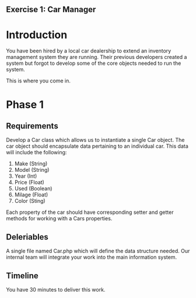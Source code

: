 ## Exercise 1: Car Manager


# Introduction

You have been hired by a local car dealership to extend an inventory management system they are running. Their previous developers created a system but forgot to develop some of the core objects needed to run the system.

This is where you come in. 

# Phase 1
## Requirements
Develop a Car class which allows us to instantiate a single Car object. The car object should encapsulate data pertaining to an individual car. This data will include the following:

1. Make (String)
2. Model (String)
3. Year (Int)
4. Price (Float)
5. Used (Boolean)
6. Milage (Float)
7. Color (Sting)

Each property of the car should have corresponding setter and getter methods for working with a Cars properties.

## Deleriables
A single file named Car.php which will define the data structure needed. Our internal team will integrate your work into the main information system.

## Timeline
You have 30 minutes to deliver this work.


